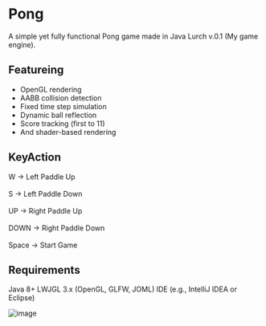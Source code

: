 # Pong
A simple yet fully functional Pong game made in Java Lurch v.0.1 (My game engine).

## Featureing
- OpenGL rendering
- AABB collision detection
- Fixed time step simulation
- Dynamic ball reflection
- Score tracking (first to 11)
- And shader-based rendering

## KeyAction

W	     ->    Left Paddle Up
<br><br>
S      ->    Left Paddle Down
<br><br>
UP     ->    Right Paddle Up
<br><br>
DOWN   ->    Right Paddle Down
<br><br>
Space	 ->    Start Game

## Requirements
Java 8+
LWJGL 3.x (OpenGL, GLFW, JOML)
IDE (e.g., IntelliJ IDEA or Eclipse)

![image](https://github.com/user-attachments/assets/70258776-7cae-4274-b995-434def64b2d0)
